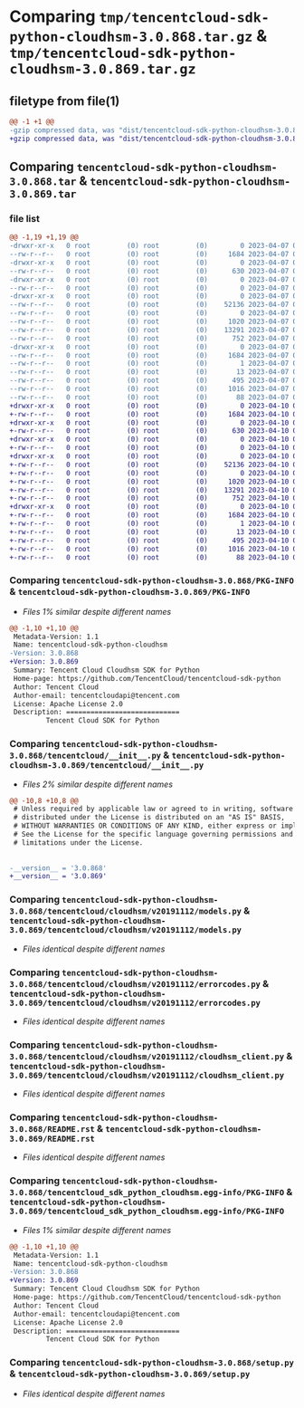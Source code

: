 # Comparing `tmp/tencentcloud-sdk-python-cloudhsm-3.0.868.tar.gz` & `tmp/tencentcloud-sdk-python-cloudhsm-3.0.869.tar.gz`

## filetype from file(1)

```diff
@@ -1 +1 @@
-gzip compressed data, was "dist/tencentcloud-sdk-python-cloudhsm-3.0.868.tar", last modified: Fri Apr  7 00:24:44 2023, max compression
+gzip compressed data, was "dist/tencentcloud-sdk-python-cloudhsm-3.0.869.tar", last modified: Mon Apr 10 02:58:44 2023, max compression
```

## Comparing `tencentcloud-sdk-python-cloudhsm-3.0.868.tar` & `tencentcloud-sdk-python-cloudhsm-3.0.869.tar`

### file list

```diff
@@ -1,19 +1,19 @@
-drwxr-xr-x   0 root         (0) root         (0)        0 2023-04-07 00:24:44.000000 tencentcloud-sdk-python-cloudhsm-3.0.868/
--rw-r--r--   0 root         (0) root         (0)     1684 2023-04-07 00:24:44.000000 tencentcloud-sdk-python-cloudhsm-3.0.868/PKG-INFO
-drwxr-xr-x   0 root         (0) root         (0)        0 2023-04-07 00:24:44.000000 tencentcloud-sdk-python-cloudhsm-3.0.868/tencentcloud/
--rw-r--r--   0 root         (0) root         (0)      630 2023-04-07 00:24:44.000000 tencentcloud-sdk-python-cloudhsm-3.0.868/tencentcloud/__init__.py
-drwxr-xr-x   0 root         (0) root         (0)        0 2023-04-07 00:24:44.000000 tencentcloud-sdk-python-cloudhsm-3.0.868/tencentcloud/cloudhsm/
--rw-r--r--   0 root         (0) root         (0)        0 2023-04-07 00:24:44.000000 tencentcloud-sdk-python-cloudhsm-3.0.868/tencentcloud/cloudhsm/__init__.py
-drwxr-xr-x   0 root         (0) root         (0)        0 2023-04-07 00:24:44.000000 tencentcloud-sdk-python-cloudhsm-3.0.868/tencentcloud/cloudhsm/v20191112/
--rw-r--r--   0 root         (0) root         (0)    52136 2023-04-07 00:24:44.000000 tencentcloud-sdk-python-cloudhsm-3.0.868/tencentcloud/cloudhsm/v20191112/models.py
--rw-r--r--   0 root         (0) root         (0)        0 2023-04-07 00:24:44.000000 tencentcloud-sdk-python-cloudhsm-3.0.868/tencentcloud/cloudhsm/v20191112/__init__.py
--rw-r--r--   0 root         (0) root         (0)     1020 2023-04-07 00:24:44.000000 tencentcloud-sdk-python-cloudhsm-3.0.868/tencentcloud/cloudhsm/v20191112/errorcodes.py
--rw-r--r--   0 root         (0) root         (0)    13291 2023-04-07 00:24:44.000000 tencentcloud-sdk-python-cloudhsm-3.0.868/tencentcloud/cloudhsm/v20191112/cloudhsm_client.py
--rw-r--r--   0 root         (0) root         (0)      752 2023-04-07 00:24:44.000000 tencentcloud-sdk-python-cloudhsm-3.0.868/README.rst
-drwxr-xr-x   0 root         (0) root         (0)        0 2023-04-07 00:24:44.000000 tencentcloud-sdk-python-cloudhsm-3.0.868/tencentcloud_sdk_python_cloudhsm.egg-info/
--rw-r--r--   0 root         (0) root         (0)     1684 2023-04-07 00:24:44.000000 tencentcloud-sdk-python-cloudhsm-3.0.868/tencentcloud_sdk_python_cloudhsm.egg-info/PKG-INFO
--rw-r--r--   0 root         (0) root         (0)        1 2023-04-07 00:24:44.000000 tencentcloud-sdk-python-cloudhsm-3.0.868/tencentcloud_sdk_python_cloudhsm.egg-info/dependency_links.txt
--rw-r--r--   0 root         (0) root         (0)       13 2023-04-07 00:24:44.000000 tencentcloud-sdk-python-cloudhsm-3.0.868/tencentcloud_sdk_python_cloudhsm.egg-info/top_level.txt
--rw-r--r--   0 root         (0) root         (0)      495 2023-04-07 00:24:44.000000 tencentcloud-sdk-python-cloudhsm-3.0.868/tencentcloud_sdk_python_cloudhsm.egg-info/SOURCES.txt
--rw-r--r--   0 root         (0) root         (0)     1016 2023-04-07 00:24:44.000000 tencentcloud-sdk-python-cloudhsm-3.0.868/setup.py
--rw-r--r--   0 root         (0) root         (0)       88 2023-04-07 00:24:44.000000 tencentcloud-sdk-python-cloudhsm-3.0.868/setup.cfg
+drwxr-xr-x   0 root         (0) root         (0)        0 2023-04-10 02:58:44.000000 tencentcloud-sdk-python-cloudhsm-3.0.869/
+-rw-r--r--   0 root         (0) root         (0)     1684 2023-04-10 02:58:44.000000 tencentcloud-sdk-python-cloudhsm-3.0.869/PKG-INFO
+drwxr-xr-x   0 root         (0) root         (0)        0 2023-04-10 02:58:44.000000 tencentcloud-sdk-python-cloudhsm-3.0.869/tencentcloud/
+-rw-r--r--   0 root         (0) root         (0)      630 2023-04-10 02:58:44.000000 tencentcloud-sdk-python-cloudhsm-3.0.869/tencentcloud/__init__.py
+drwxr-xr-x   0 root         (0) root         (0)        0 2023-04-10 02:58:44.000000 tencentcloud-sdk-python-cloudhsm-3.0.869/tencentcloud/cloudhsm/
+-rw-r--r--   0 root         (0) root         (0)        0 2023-04-10 02:58:44.000000 tencentcloud-sdk-python-cloudhsm-3.0.869/tencentcloud/cloudhsm/__init__.py
+drwxr-xr-x   0 root         (0) root         (0)        0 2023-04-10 02:58:44.000000 tencentcloud-sdk-python-cloudhsm-3.0.869/tencentcloud/cloudhsm/v20191112/
+-rw-r--r--   0 root         (0) root         (0)    52136 2023-04-10 02:58:44.000000 tencentcloud-sdk-python-cloudhsm-3.0.869/tencentcloud/cloudhsm/v20191112/models.py
+-rw-r--r--   0 root         (0) root         (0)        0 2023-04-10 02:58:44.000000 tencentcloud-sdk-python-cloudhsm-3.0.869/tencentcloud/cloudhsm/v20191112/__init__.py
+-rw-r--r--   0 root         (0) root         (0)     1020 2023-04-10 02:58:44.000000 tencentcloud-sdk-python-cloudhsm-3.0.869/tencentcloud/cloudhsm/v20191112/errorcodes.py
+-rw-r--r--   0 root         (0) root         (0)    13291 2023-04-10 02:58:44.000000 tencentcloud-sdk-python-cloudhsm-3.0.869/tencentcloud/cloudhsm/v20191112/cloudhsm_client.py
+-rw-r--r--   0 root         (0) root         (0)      752 2023-04-10 02:58:44.000000 tencentcloud-sdk-python-cloudhsm-3.0.869/README.rst
+drwxr-xr-x   0 root         (0) root         (0)        0 2023-04-10 02:58:44.000000 tencentcloud-sdk-python-cloudhsm-3.0.869/tencentcloud_sdk_python_cloudhsm.egg-info/
+-rw-r--r--   0 root         (0) root         (0)     1684 2023-04-10 02:58:44.000000 tencentcloud-sdk-python-cloudhsm-3.0.869/tencentcloud_sdk_python_cloudhsm.egg-info/PKG-INFO
+-rw-r--r--   0 root         (0) root         (0)        1 2023-04-10 02:58:44.000000 tencentcloud-sdk-python-cloudhsm-3.0.869/tencentcloud_sdk_python_cloudhsm.egg-info/dependency_links.txt
+-rw-r--r--   0 root         (0) root         (0)       13 2023-04-10 02:58:44.000000 tencentcloud-sdk-python-cloudhsm-3.0.869/tencentcloud_sdk_python_cloudhsm.egg-info/top_level.txt
+-rw-r--r--   0 root         (0) root         (0)      495 2023-04-10 02:58:44.000000 tencentcloud-sdk-python-cloudhsm-3.0.869/tencentcloud_sdk_python_cloudhsm.egg-info/SOURCES.txt
+-rw-r--r--   0 root         (0) root         (0)     1016 2023-04-10 02:58:44.000000 tencentcloud-sdk-python-cloudhsm-3.0.869/setup.py
+-rw-r--r--   0 root         (0) root         (0)       88 2023-04-10 02:58:44.000000 tencentcloud-sdk-python-cloudhsm-3.0.869/setup.cfg
```

### Comparing `tencentcloud-sdk-python-cloudhsm-3.0.868/PKG-INFO` & `tencentcloud-sdk-python-cloudhsm-3.0.869/PKG-INFO`

 * *Files 1% similar despite different names*

```diff
@@ -1,10 +1,10 @@
 Metadata-Version: 1.1
 Name: tencentcloud-sdk-python-cloudhsm
-Version: 3.0.868
+Version: 3.0.869
 Summary: Tencent Cloud Cloudhsm SDK for Python
 Home-page: https://github.com/TencentCloud/tencentcloud-sdk-python
 Author: Tencent Cloud
 Author-email: tencentcloudapi@tencent.com
 License: Apache License 2.0
 Description: ============================
         Tencent Cloud SDK for Python
```

### Comparing `tencentcloud-sdk-python-cloudhsm-3.0.868/tencentcloud/__init__.py` & `tencentcloud-sdk-python-cloudhsm-3.0.869/tencentcloud/__init__.py`

 * *Files 2% similar despite different names*

```diff
@@ -10,8 +10,8 @@
 # Unless required by applicable law or agreed to in writing, software
 # distributed under the License is distributed on an "AS IS" BASIS,
 # WITHOUT WARRANTIES OR CONDITIONS OF ANY KIND, either express or implied.
 # See the License for the specific language governing permissions and
 # limitations under the License.
 
 
-__version__ = '3.0.868'
+__version__ = '3.0.869'
```

### Comparing `tencentcloud-sdk-python-cloudhsm-3.0.868/tencentcloud/cloudhsm/v20191112/models.py` & `tencentcloud-sdk-python-cloudhsm-3.0.869/tencentcloud/cloudhsm/v20191112/models.py`

 * *Files identical despite different names*

### Comparing `tencentcloud-sdk-python-cloudhsm-3.0.868/tencentcloud/cloudhsm/v20191112/errorcodes.py` & `tencentcloud-sdk-python-cloudhsm-3.0.869/tencentcloud/cloudhsm/v20191112/errorcodes.py`

 * *Files identical despite different names*

### Comparing `tencentcloud-sdk-python-cloudhsm-3.0.868/tencentcloud/cloudhsm/v20191112/cloudhsm_client.py` & `tencentcloud-sdk-python-cloudhsm-3.0.869/tencentcloud/cloudhsm/v20191112/cloudhsm_client.py`

 * *Files identical despite different names*

### Comparing `tencentcloud-sdk-python-cloudhsm-3.0.868/README.rst` & `tencentcloud-sdk-python-cloudhsm-3.0.869/README.rst`

 * *Files identical despite different names*

### Comparing `tencentcloud-sdk-python-cloudhsm-3.0.868/tencentcloud_sdk_python_cloudhsm.egg-info/PKG-INFO` & `tencentcloud-sdk-python-cloudhsm-3.0.869/tencentcloud_sdk_python_cloudhsm.egg-info/PKG-INFO`

 * *Files 1% similar despite different names*

```diff
@@ -1,10 +1,10 @@
 Metadata-Version: 1.1
 Name: tencentcloud-sdk-python-cloudhsm
-Version: 3.0.868
+Version: 3.0.869
 Summary: Tencent Cloud Cloudhsm SDK for Python
 Home-page: https://github.com/TencentCloud/tencentcloud-sdk-python
 Author: Tencent Cloud
 Author-email: tencentcloudapi@tencent.com
 License: Apache License 2.0
 Description: ============================
         Tencent Cloud SDK for Python
```

### Comparing `tencentcloud-sdk-python-cloudhsm-3.0.868/setup.py` & `tencentcloud-sdk-python-cloudhsm-3.0.869/setup.py`

 * *Files identical despite different names*

